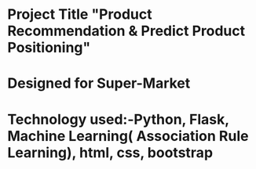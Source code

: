 # Project Title "Product Recommendation & Predict Product Positioning"
# Designed for Super-Market 
# Technology used:-Python, Flask, Machine Learning( Association Rule Learning), html, css, bootstrap
